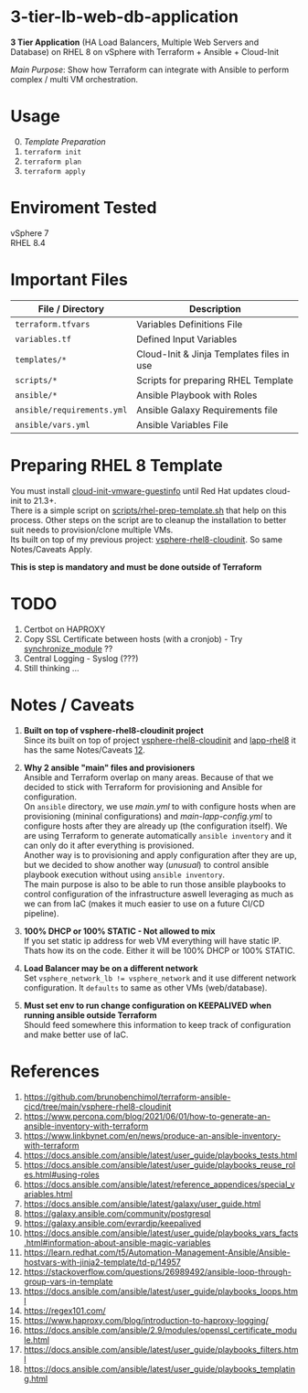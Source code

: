 # 3-tier-lb-web-db-application

**3 Tier Application** (HA Load Balancers, Multiple Web Servers and Database) on RHEL 8 on vSphere with Terraform + Ansible + Cloud-Init


*Main Purpose*: Show how Terraform can integrate with Ansible to perform complex / multi VM orchestration.


# Usage

0. *Template Preparation*
1. `terraform init`
2. `terraform plan`
3. `terraform apply` 


# Enviroment Tested

vSphere 7   
RHEL 8.4   


# Important Files 

| File / Directory | Description |
| ---------- | ----------- |
| `terraform.tfvars`      |  Variables Definitions File | 
| `variables.tf`  |  Defined Input Variables  |
| `templates/*` | Cloud-Init & Jinja Templates files in use |
| `scripts/*` | Scripts for preparing RHEL Template | 
| `ansible/*` | Ansible Playbook with Roles |
| `ansible/requirements.yml` | Ansible Galaxy Requirements file |
| `ansible/vars.yml` | Ansible Variables File |


# Preparing RHEL 8 Template

 You must install [cloud-init-vmware-guestinfo](https://github.com/vmware-archive/cloud-init-vmware-guestinfo) until Red Hat updates cloud-init to 21.3+.     
 There is a simple script on [scripts/rhel-prep-template.sh](https://github.com/brunobenchimol/terraform-ansible-iac/blob/main/vsphere-rhel8-cloudinit/scripts/rhel-prep-template.sh) that help on this process. Other steps on the script are to cleanup the installation to better suit needs to provision/clone multiple VMs.  
 Its built on top of my previous project: [vsphere-rhel8-cloudinit](https://github.com/brunobenchimol/terraform-ansible-iac/tree/main/vsphere-rhel8-cloudinit). So same Notes/Caveats Apply.  

**This is step is mandatory and must be done outside of Terraform**

# TODO

1. Certbot on HAPROXY
2. Copy SSL Certificate between hosts (with a cronjob) - Try [synchronize_module](https://docs.ansible.com/ansible/2.9/modules/synchronize_module.html) ??  
3. Central Logging - Syslog (???)
10. Still thinking ...


# Notes / Caveats

1. **Built on top of vsphere-rhel8-cloudinit project**  
Since its built on top of project [vsphere-rhel8-cloudinit](https://github.com/brunobenchimol/terraform-ansible-iac/tree/main/vsphere-rhel8-cloudinit) and [lapp-rhel8](https://github.com/brunobenchimol/terraform-ansible-iac/tree/main/lapp-rhel8) it has the same Notes/Caveats [1](https://github.com/brunobenchimol/terraform-ansible-iac/tree/main/vsphere-rhel8-cloudinit#notes--caveats)[2](https://github.com/brunobenchimol/terraform-ansible-iac/tree/main/lapp-rhel8#notes--caveats).    

2. **Why 2 ansible "main" files and provisioners**   
Ansible and Terraform overlap on many areas. Because of that we decided to stick with Terraform for provisioning and Ansible for configuration.   
On `ansible` directory, we use *main.yml* to with configure hosts when are provisioning (mininal configurations) and *main-lapp-config.yml* to configure hosts after they are already up (the configuration itself). We are using Terraform to generate automatically `ansible inventory` and it can only do it after everything is provisioned.    
Another way is to provisioning and apply configuration after they are up, but we decided to show another way (*unusual*) to control ansible playbook execution without using `ansible inventory`.   
The main purpose is also to be able to run those ansible playbooks to control configuration of the infrastructure aswell leveraging as much as we can from IaC (makes it much easier to use on a future CI/CD pipeline).   

3. **100% DHCP or 100% STATIC - Not allowed to mix**      
If you set static ip address for web VM everything will have static IP. Thats how its on the code. Either it will be 100% DHCP or 100% STATIC.   

4. **Load Balancer may be on a different network**    
Set `vsphere_network_lb != vsphere_network` and it use different network configuration. It `defaults` to same as other VMs (web/database).    

5. **Must set env to run change configuration on KEEPALIVED when running ansible outside Terraform**   
Should feed somewhere this information to keep track of configuration and make better use of IaC.    


# References

1. https://github.com/brunobenchimol/terraform-ansible-cicd/tree/main/vsphere-rhel8-cloudinit
2. https://www.percona.com/blog/2021/06/01/how-to-generate-an-ansible-inventory-with-terraform
3. https://www.linkbynet.com/en/news/produce-an-ansible-inventory-with-terraform
4. https://docs.ansible.com/ansible/latest/user_guide/playbooks_tests.html
5. https://docs.ansible.com/ansible/latest/user_guide/playbooks_reuse_roles.html#using-roles
6. https://docs.ansible.com/ansible/latest/reference_appendices/special_variables.html
7. https://docs.ansible.com/ansible/latest/galaxy/user_guide.html
8. https://galaxy.ansible.com/community/postgresql
9. https://galaxy.ansible.com/evrardjp/keepalived
10. https://docs.ansible.com/ansible/latest/user_guide/playbooks_vars_facts.html#information-about-ansible-magic-variables
11. https://learn.redhat.com/t5/Automation-Management-Ansible/Ansible-hostvars-with-jinja2-template/td-p/14957
12. https://stackoverflow.com/questions/26989492/ansible-loop-through-group-vars-in-template
13. https://docs.ansible.com/ansible/latest/user_guide/playbooks_loops.html
14. https://regex101.com/
15. https://www.haproxy.com/blog/introduction-to-haproxy-logging/
16. https://docs.ansible.com/ansible/2.9/modules/openssl_certificate_module.html
17. https://docs.ansible.com/ansible/latest/user_guide/playbooks_filters.html
18. https://docs.ansible.com/ansible/latest/user_guide/playbooks_templating.html